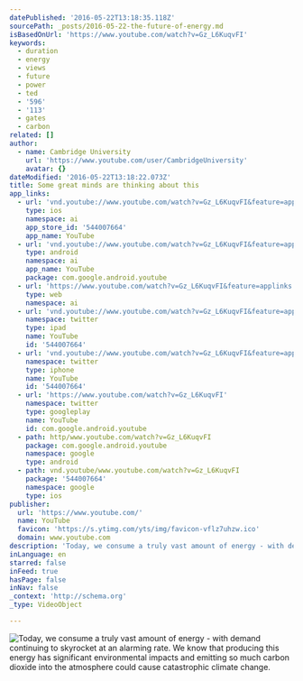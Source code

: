 ```yaml
---
datePublished: '2016-05-22T13:18:35.118Z'
sourcePath: _posts/2016-05-22-the-future-of-energy.md
isBasedOnUrl: 'https://www.youtube.com/watch?v=Gz_L6KuqvFI'
keywords:
  - duration
  - energy
  - views
  - future
  - power
  - ted
  - '596'
  - '113'
  - gates
  - carbon
related: []
author:
  - name: Cambridge University
    url: 'https://www.youtube.com/user/CambridgeUniversity'
    avatar: {}
dateModified: '2016-05-22T13:18:22.073Z'
title: Some great minds are thinking about this
app_links:
  - url: 'vnd.youtube://www.youtube.com/watch?v=Gz_L6KuqvFI&feature=applinks'
    type: ios
    namespace: ai
    app_store_id: '544007664'
    app_name: YouTube
  - url: 'vnd.youtube://www.youtube.com/watch?v=Gz_L6KuqvFI&feature=applinks'
    type: android
    namespace: ai
    app_name: YouTube
    package: com.google.android.youtube
  - url: 'https://www.youtube.com/watch?v=Gz_L6KuqvFI&feature=applinks'
    type: web
    namespace: ai
  - url: 'vnd.youtube://www.youtube.com/watch?v=Gz_L6KuqvFI&feature=applinks'
    namespace: twitter
    type: ipad
    name: YouTube
    id: '544007664'
  - url: 'vnd.youtube://www.youtube.com/watch?v=Gz_L6KuqvFI&feature=applinks'
    namespace: twitter
    type: iphone
    name: YouTube
    id: '544007664'
  - url: 'https://www.youtube.com/watch?v=Gz_L6KuqvFI'
    namespace: twitter
    type: googleplay
    name: YouTube
    id: com.google.android.youtube
  - path: http/www.youtube.com/watch?v=Gz_L6KuqvFI
    package: com.google.android.youtube
    namespace: google
    type: android
  - path: vnd.youtube/www.youtube.com/watch?v=Gz_L6KuqvFI
    package: '544007664'
    namespace: google
    type: ios
publisher:
  url: 'https://www.youtube.com/'
  name: YouTube
  favicon: 'https://s.ytimg.com/yts/img/favicon-vflz7uhzw.ico'
  domain: www.youtube.com
description: 'Today, we consume a truly vast amount of energy - with demand continuing to skyrocket at an alarming rate. We know that producing this energy has significant environmental impacts and emitting so much carbon dioxide into the atmosphere could cause catastrophic climate change.'
inLanguage: en
starred: false
inFeed: true
hasPage: false
inNav: false
_context: 'http://schema.org'
_type: VideoObject

---
```

![Today, we consume a truly vast amount of energy - with demand continuing to skyrocket at an alarming rate. We know that producing this energy has significant environmental impacts and emitting so much carbon dioxide into the atmosphere could cause catastrophic climate change.](https://the-grid-user-content.s3-us-west-2.amazonaws.com/e0ea06b3-9553-4cae-8eb0-bfcb5079f2d0.jpg)